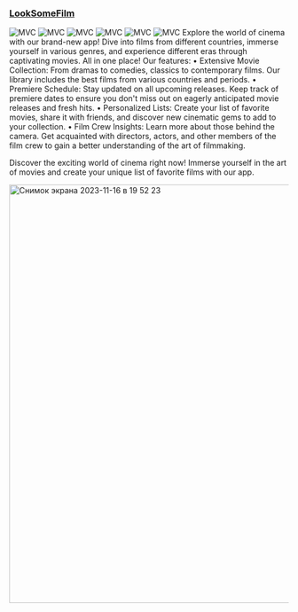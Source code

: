 ### [LookSomeFilm](https://apps.apple.com/ru/app/makesomefood/id6449434835)

<img src="https://img.shields.io/badge/MVVM clean-ff69b4" alt="MVC" /></a>
<img src="https://img.shields.io/badge/No storyboard-purple" alt="MVC" /></a>
<img src="https://img.shields.io/badge/Realm-green" alt="MVC" /></a>
<img src="https://img.shields.io/badge/Alamofire-yellow" alt="MVC" /></a>
<img src="https://img.shields.io/badge/REST API-red" alt="MVC" /></a>
<img src="https://img.shields.io/badge/HIG-blue" alt="MVC" /></a>
Explore the world of cinema with our brand-new app! Dive into films from different countries, immerse yourself in various genres, and experience different eras through captivating movies. All in one place!
Our features:
• Extensive Movie Collection: From dramas to comedies, classics to contemporary films. Our library includes the best films from various countries and periods.
• Premiere Schedule: Stay updated on all upcoming releases. Keep track of premiere dates to ensure you don't miss out on eagerly anticipated movie releases and fresh hits.
• Personalized Lists: Create your list of favorite movies, share it with friends, and discover new cinematic gems to add to your collection.
• Film Crew Insights: Learn more about those behind the camera. Get acquainted with directors, actors, and other members of the film crew to gain a better understanding of the art of filmmaking.

Discover the exciting world of cinema right now! Immerse yourself in the art of movies and create your unique list of favorite films with our app.


<img width="755" alt="Снимок экрана 2023-11-16 в 19 52 23" src="https://github.com/Sosisya/MakeSomeFood_new/assets/96905634/855fa122-c40f-4abd-b51c-811ea3d6e635">
